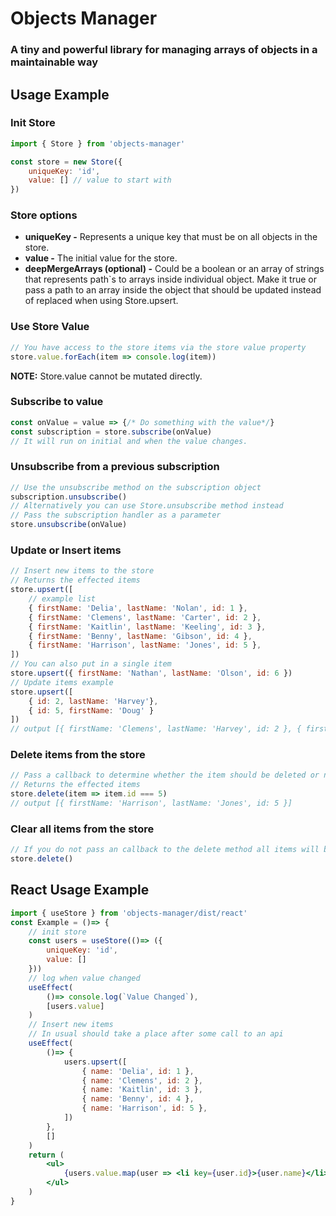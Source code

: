 # Objects Manager
### A tiny and powerful library for managing arrays of objects in a maintainable way
## Usage Example
### Init Store
```javascript
import { Store } from 'objects-manager'

const store = new Store({
    uniqueKey: 'id',
    value: [] // value to start with
})
```
### Store options
+ **uniqueKey -**
Represents a unique key that must be on all objects in the store.
+ **value -**
The initial value for the store.
+ **deepMergeArrays (optional) -**
Could be a boolean or an array of strings that represents path`s to arrays inside individual object.
Make it true or pass a path to an array inside the object that should be updated instead of replaced when using Store.upsert.
### Use Store Value
```javascript
// You have access to the store items via the store value property
store.value.forEach(item => console.log(item))
```
**NOTE:** Store.value cannot be mutated directly.
### Subscribe to value
```javascript
const onValue = value => {/* Do something with the value*/}
const subscription = store.subscribe(onValue)
// It will run on initial and when the value changes.
```
### Unsubscribe from a previous subscription
```javascript
// Use the unsubscribe method on the subscription object
subscription.unsubscribe()
// Alternatively you can use Store.unsubscribe method instead
// Pass the subscription handler as a parameter
store.unsubscribe(onValue)
```
### Update or Insert items
```javascript
// Insert new items to the store
// Returns the effected items
store.upsert([
    // example list
    { firstName: 'Delia', lastName: 'Nolan', id: 1 },
    { firstName: 'Clemens', lastName: 'Carter', id: 2 },
    { firstName: 'Kaitlin', lastName: 'Keeling', id: 3 },
    { firstName: 'Benny', lastName: 'Gibson', id: 4 },
    { firstName: 'Harrison', lastName: 'Jones', id: 5 },
])
// You can also put in a single item
store.upsert({ firstName: 'Nathan', lastName: 'Olson', id: 6 })
// Update items example
store.upsert([
    { id: 2, lastName: 'Harvey'},
    { id: 5, firstName: 'Doug' }
])
// output [{ firstName: 'Clemens', lastName: 'Harvey', id: 2 }, { firstName: 'Doug', lastName: 'Jones', id: 5 }]
```
### Delete items from the store
```javascript
// Pass a callback to determine whether the item should be deleted or not
// Returns the effected items
store.delete(item => item.id === 5)
// output [{ firstName: 'Harrison', lastName: 'Jones', id: 5 }]
```
### Clear all items from the store
```javascript
// If you do not pass an callback to the delete method all items will be removed
store.delete()
```
## React Usage Example
```jsx
import { useStore } from 'objects-manager/dist/react'
const Example = ()=> {
    // init store
    const users = useStore(()=> ({
        uniqueKey: 'id',
        value: []
    }))
    // log when value changed
    useEffect(
        ()=> console.log(`Value Changed`),
        [users.value]
    )
    // Insert new items
    // In usual should take a place after some call to an api
    useEffect(
        ()=> {
            users.upsert([
                { name: 'Delia', id: 1 },
                { name: 'Clemens', id: 2 },
                { name: 'Kaitlin', id: 3 },
                { name: 'Benny', id: 4 },
                { name: 'Harrison', id: 5 },
            ])
        },
        []
    )
    return (
        <ul>
            {users.value.map(user => <li key={user.id}>{user.name}</li>)}
        </ul>
    )
}
```